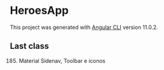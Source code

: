 # HeroesApp

This project was generated with [Angular CLI](https://github.com/angular/angular-cli) version 11.0.2.

## Last class

185. Material Sidenav, Toolbar e iconos